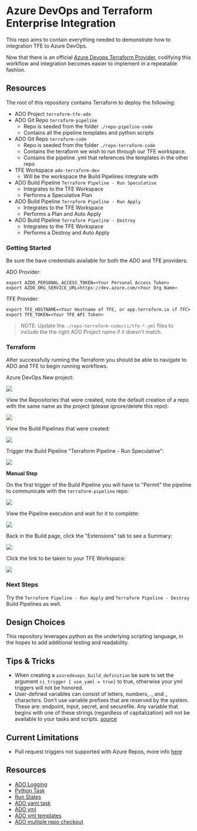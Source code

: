 # Azure DevOps and Terraform Enterprise Integration

This repo aims to contain everything needed to demonstrate how to integration TFE to Azure DevOps.

Now that there is an official [Azure Devops Terraform Provider](https://www.terraform.io/docs/providers/azuredevops/index.html), codifying this workflow and integration becomes easier to implement in a repeatable fashion.

## Resources

The root of this repository contains Terraform to deploy the following:

- ADO Project `terraform-tfe-ado`
- ADO Git Repo `terraform-pipeline`
  - Repo is seeded from the folder `./repo-pipeline-code`
  - Contains all the pipeline templates and python scripts
- ADO Git Repo `terraform-code`
  - Repo is seeded from the folder `./repo-terraform-code`
  - Contains the terraform we wish to run through our TFE workspace.
  - Contains the pipeline .yml that references the templates in the other repo
- TFE Workspace `ado-terraform-dev`
  - Will be the workspace the Build Pipelines integrate with
- ADO Build Pipeline `Terraform Pipeline - Run Speculative`
  - Integrates to the TFE Workspace
  - Performs a Speculative Plan
- ADO Build Pipeline `Terraform Pipeline - Run Apply`
  - Integrates to the TFE Workspace
  - Performs a Plan and Auto Apply
- ADO Build Pipeline `Terraform Pipeline - Destroy`
  - Integrates to the TFE Workspace
  - Performs a Destroy and Auto Apply

### Getting Started

Be sure the have credentials available for both the ADO and TFE providers.

ADO Provider:

```
export AZDO_PERSONAL_ACCESS_TOKEN=<Your Personal Access Token>
export AZDO_ORG_SERVICE_URL=https://dev.azure.com/<Your Org Name>
```

TFE Provider:

```
export TFE_HOSTNAME=<Your Hostname of TFE, or app.terraform.io if TFC>
export TFE_TOKEN=<Your TFE API Token>
```

> NOTE: Update the `./repo-terraform-code/ci/tfe-*.yml` files to include the the right ADO Project name if it doesn't match.

### Terraform

After successfully running the Terraform you should be able to navigate to ADO and TFE to begin running workflows.

Azure DevOps New project:

![](images/ado-new-project.png)

View the Repositories that were created, note the default creation of a repo with the same name as the project (please ignore/delete this repo):

![](images/ado-repos.png)

View the Build Pipelines that were created:

![](images/ado-pipelines.png)

Trigger the Build Pipeline "Terraform Pipeline - Run Speculative":

![](images/ado-tfe-speculative-build.png)

**Manual Step**

On the first trigger of the Build Pipeline you will have to "Permit" the pipeline to communicate with the `terraform-pipeline` repo:

![](images/ado-terraform-pipeline-permit.png)

View the Pipeline execution and wait for it to complete:

![](images/ado-build-execution.png)

Back in the Build page, click the "Extensions" tab to see a Summary:

![](images/ado-build-summary.png)

Click the link to be taken to your TFE Workspace:

![](images/tfe-speculative-plan.png)

### Next Steps

Try the `Terraform Pipeline - Run Apply` and `Terraform Pipeline - Destroy` Build Pipelines as well.

## Design Choices

This repository leverages python as the underlying scripting language, in the hopes to add additional testing and readability.

## Tips & Tricks

- When creating a `azuredevops_build_definition` be sure to set the argument `ci_trigger { use_yaml = true}` to true, otherwise your yml triggers will not be honored.
- User-defined variables can consist of letters, numbers, ., and _ characters. Don't use variable prefixes that are reserved by the system. These are: endpoint, input, secret, and securefile. Any variable that begins with one of these strings (regardless of capitalization) will not be available to your tasks and scripts. [source](https://docs.microsoft.com/en-us/azure/devops/pipelines/process/variables?view=azure-devops&tabs=yaml%2Cbatch)

## Current Limitations

- Pull request triggers not supported with Azure Repos, more info [here](https://docs.microsoft.com/en-us/azure/devops/pipelines/troubleshooting/troubleshooting?view=azure-devops#pull-request-triggers-not-supported-with-azure-repos)

## Resources

- [ADO Logging](https://docs.microsoft.com/en-us/azure/devops/pipelines/scripts/logging-commands?view=azure-devops&tabs=bash)
- [Python Task](https://docs.microsoft.com/en-us/azure/devops/pipelines/tasks/utility/python-script?view=azure-devops)
- [Run States](https://www.terraform.io/docs/cloud/api/run.html#run-states)
- [ADO yaml task](https://docs.microsoft.com/en-us/azure/devops/pipelines/artifacts/pipeline-artifacts?view=azure-devops&tabs=yaml-task)
- [ADO yml](https://aka.ms/yaml)
- [ADO yml templates](https://docs.microsoft.com/en-us/azure/devops/pipelines/process/templates?view=azure-devops)
- [ADO multiple repo checkout](https://docs.microsoft.com/en-us/azure/devops/pipelines/repos/multi-repo-checkout?view=azure-devops)

